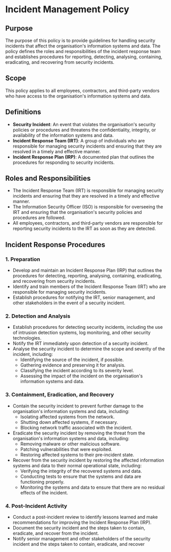 # Incident Management Policy

## Purpose
The purpose of this policy is to provide guidelines for handling security incidents that affect the organisation's information systems and data. The policy defines the roles and responsibilities of the incident response team and establishes procedures for reporting, detecting, analysing, containing, eradicating, and recovering from security incidents.

## Scope
This policy applies to all employees, contractors, and third-party vendors who have access to the organisation's information systems and data.

## Definitions
- **Security Incident**: An event that violates the organisation's security policies or procedures and threatens the confidentiality, integrity, or availability of the information systems and data.
- **Incident Response Team (IRT)**: A group of individuals who are responsible for managing security incidents and ensuring that they are resolved in a timely and effective manner.
- **Incident Response Plan (IRP)**: A documented plan that outlines the procedures for responding to security incidents.

## Roles and Responsibilities
- The Incident Response Team (IRT) is responsible for managing security incidents and ensuring that they are resolved in a timely and effective manner.
- The Information Security Officer (ISO) is responsible for overseeing the IRT and ensuring that the organisation's security policies and procedures are followed.
- All employees, contractors, and third-party vendors are responsible for reporting security incidents to the IRT as soon as they are detected.

## Incident Response Procedures
### 1. Preparation
- Develop and maintain an Incident Response Plan (IRP) that outlines the procedures for detecting, reporting, analysing, containing, eradicating, and recovering from security incidents.
- Identify and train members of the Incident Response Team (IRT) who are responsible for managing security incidents.
- Establish procedures for notifying the IRT, senior management, and other stakeholders in the event of a security incident.

### 2. Detection and Analysis
- Establish procedures for detecting security incidents, including the use of intrusion detection systems, log monitoring, and other security technologies.
- Notify the IRT immediately upon detection of a security incident.
- Analyse the security incident to determine the scope and severity of the incident, including:
  - Identifying the source of the incident, if possible.
  - Gathering evidence and preserving it for analysis.
  - Classifying the incident according to its severity level.
  - Assessing the impact of the incident on the organisation's information systems and data.

### 3. Containment, Eradication, and Recovery
- Contain the security incident to prevent further damage to the organisation's information systems and data, including:
  - Isolating affected systems from the network.
  - Shutting down affected systems, if necessary.
  - Blocking network traffic associated with the incident.
- Eradicate the security incident by removing the threat from the organisation's information systems and data, including:
  - Removing malware or other malicious software.
  - Patching vulnerabilities that were exploited.
  - Restoring affected systems to their pre-incident state.
- Recover from the security incident by restoring the affected information systems and data to their normal operational state, including:
  - Verifying the integrity of the recovered systems and data.
  - Conducting tests to ensure that the systems and data are functioning properly.
  - Monitoring the systems and data to ensure that there are no residual effects of the incident.

### 4. Post-Incident Activity
- Conduct a post-incident review to identify lessons learned and make recommendations for improving the Incident Response Plan (IRP).
- Document the security incident and the steps taken to contain, eradicate, and recover from the incident.
- Notify senior management and other stakeholders of the security incident and the steps taken to contain, eradicate, and recover
